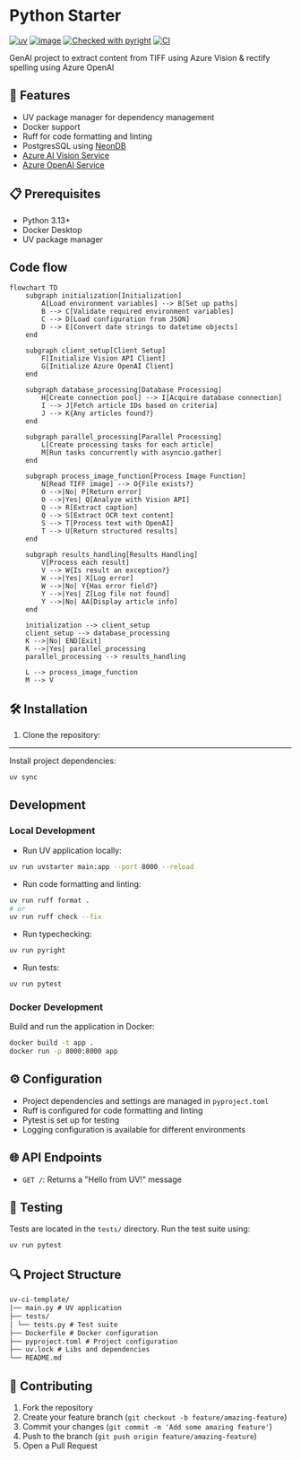 # Python Starter

[![uv](https://img.shields.io/endpoint?url=https://raw.githubusercontent.com/astral-sh/uv/main/assets/badge/v0.json)](https://github.com/astral-sh/uv)
[![image](https://img.shields.io/pypi/v/uv.svg)](https://pypi.python.org/pypi/uv)
[![Checked with pyright](https://microsoft.github.io/pyright/img/pyright_badge.svg)](https://microsoft.github.io/pyright/)
[![CI](https://github.com/rjoydip/genai-extract-tiff-text-content/actions/workflows/ci.yml/badge.svg?branch=main)](https://github.com/rjoydip/genai-extract-tiff-text-content/actions/workflows/ci.yml)

GenAI project to extract content from TIFF using Azure Vision & rectify spelling using Azure OpenAI

## 🚀 Features

- UV package manager for dependency management
- Docker support
- Ruff for code formatting and linting
- PostgresSQL using [NeonDB](https://neon.tech/docs/guides/python)
- [Azure AI Vision Service](https://azure.microsoft.com/en-us/products/ai-services/ai-vision)
- [Azure OpenAI Service](https://azure.microsoft.com/en-us/products/ai-services/openai-service)

## 📋 Prerequisites

- Python 3.13+
- Docker Desktop
- UV package manager

## Code flow 

```mermaid
flowchart TD
    subgraph initialization[Initialization]
        A[Load environment variables] --> B[Set up paths]
        B --> C[Validate required environment variables]
        C --> D[Load configuration from JSON]
        D --> E[Convert date strings to datetime objects]
    end

    subgraph client_setup[Client Setup]
        F[Initialize Vision API Client] 
        G[Initialize Azure OpenAI Client]
    end

    subgraph database_processing[Database Processing]
        H[Create connection pool] --> I[Acquire database connection]
        I --> J[Fetch article IDs based on criteria]
        J --> K{Any articles found?}
    end

    subgraph parallel_processing[Parallel Processing]
        L[Create processing tasks for each article]
        M[Run tasks concurrently with asyncio.gather]
    end

    subgraph process_image_function[Process Image Function]
        N[Read TIFF image] --> O{File exists?}
        O -->|No| P[Return error]
        O -->|Yes| Q[Analyze with Vision API]
        Q --> R[Extract caption]
        Q --> S[Extract OCR text content]
        S --> T[Process text with OpenAI]
        T --> U[Return structured results]
    end

    subgraph results_handling[Results Handling]
        V[Process each result]
        V --> W{Is result an exception?}
        W -->|Yes| X[Log error]
        W -->|No| Y{Has error field?}
        Y -->|Yes| Z[Log file not found]
        Y -->|No| AA[Display article info]
    end

    initialization --> client_setup
    client_setup --> database_processing
    K -->|No| END[Exit]
    K -->|Yes| parallel_processing
    parallel_processing --> results_handling

    L --> process_image_function
    M --> V
```

## 🛠 Installation

1. Clone the repository:

-----

Install project dependencies:

```bash
uv sync
```

## Development

### Local Development

- Run UV application locally:

```bash
uv run uvstarter main:app --port 8000 --reload
```

- Run code formatting and linting:

```bash
uv run ruff format .
# or
uv run ruff check --fix
```

- Run typechecking:

```bash
uv run pyright
```

- Run tests:

```bash
uv run pytest
```

### Docker Development

Build and run the application in Docker:

```bash
docker build -t app .
docker run -p 8000:8000 app
```

## ⚙️ Configuration

- Project dependencies and settings are managed in `pyproject.toml`
- Ruff is configured for code formatting and linting
- Pytest is set up for testing
- Logging configuration is available for different environments

## 🌐 API Endpoints

- `GET /`: Returns a "Hello from UV!" message

## 🧪 Testing

Tests are located in the `tests/` directory. Run the test suite using:

```bash
uv run pytest
```

## 🔍 Project Structure

```txt
uv-ci-template/
|── main.py # UV application
├── tests/
│ └── tests.py # Test suite
├── Dockerfile # Docker configuration
├── pyproject.toml # Project configuration
├── uv.lock # Libs and dependencies
└── README.md
```

## 👥 Contributing

1. Fork the repository
2. Create your feature branch (`git checkout -b feature/amazing-feature`)
3. Commit your changes (`git commit -m 'Add some amazing feature'`)
4. Push to the branch (`git push origin feature/amazing-feature`)
5. Open a Pull Request
